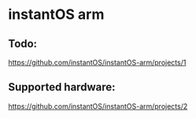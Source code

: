 # instantOS arm


## Todo:
https://github.com/instantOS/instantOS-arm/projects/1

## Supported hardware:
https://github.com/instantOS/instantOS-arm/projects/2
